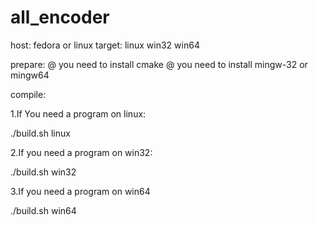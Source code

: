 # all_encoder

host: fedora or linux
target: linux win32 win64


prepare:
@ you need to install cmake
@ you need to install mingw-32 or mingw64


compile:

1.If You need a program on linux:

./build.sh linux

2.If you need a program on win32:

./build.sh win32

3.If you need a program on win64

./build.sh win64


